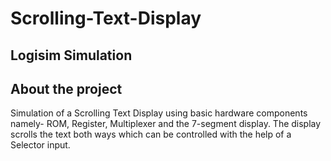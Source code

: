 # Scrolling-Text-Display

## Logisim Simulation

## About the project
Simulation of a Scrolling Text Display using basic hardware components namely- ROM, Register, Multiplexer and the 7-segment display. The display scrolls the text both ways which can be controlled with the help of a Selector input.

